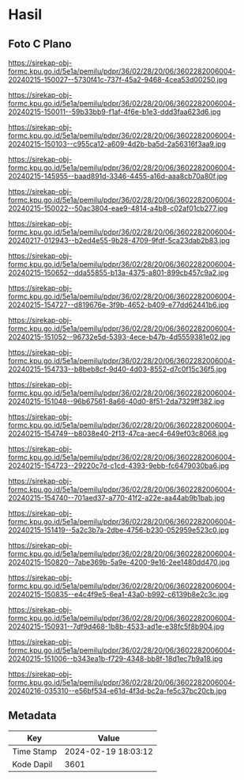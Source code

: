 # Hasil

## Foto C Plano

https://sirekap-obj-formc.kpu.go.id/5e1a/pemilu/pdpr/36/02/28/20/06/3602282006004-20240215-150027--5730f41c-737f-45a2-9468-4cea53d00250.jpg

https://sirekap-obj-formc.kpu.go.id/5e1a/pemilu/pdpr/36/02/28/20/06/3602282006004-20240215-150011--59b33bb9-f1af-4f6e-b1e3-ddd3faa623d6.jpg

https://sirekap-obj-formc.kpu.go.id/5e1a/pemilu/pdpr/36/02/28/20/06/3602282006004-20240215-150103--c955ca12-a609-4d2b-ba5d-2a56316f3aa9.jpg

https://sirekap-obj-formc.kpu.go.id/5e1a/pemilu/pdpr/36/02/28/20/06/3602282006004-20240215-145955--baad891d-3346-4455-a16d-aaa8cb70a80f.jpg

https://sirekap-obj-formc.kpu.go.id/5e1a/pemilu/pdpr/36/02/28/20/06/3602282006004-20240215-150022--50ac3804-eae9-4814-a4b8-c02af01cb277.jpg

https://sirekap-obj-formc.kpu.go.id/5e1a/pemilu/pdpr/36/02/28/20/06/3602282006004-20240217-012943--b2ed4e55-9b28-4709-9fdf-5ca23dab2b83.jpg

https://sirekap-obj-formc.kpu.go.id/5e1a/pemilu/pdpr/36/02/28/20/06/3602282006004-20240215-150652--dda55855-b13a-4375-a801-899cb457c9a2.jpg

https://sirekap-obj-formc.kpu.go.id/5e1a/pemilu/pdpr/36/02/28/20/06/3602282006004-20240215-154727--d819676e-3f9b-4652-b409-e77dd62441b6.jpg

https://sirekap-obj-formc.kpu.go.id/5e1a/pemilu/pdpr/36/02/28/20/06/3602282006004-20240215-151052--96732e5d-5393-4ece-b47b-4d5559381e02.jpg

https://sirekap-obj-formc.kpu.go.id/5e1a/pemilu/pdpr/36/02/28/20/06/3602282006004-20240215-154733--b8beb8cf-9d40-4d03-8552-d7c0f15c36f5.jpg

https://sirekap-obj-formc.kpu.go.id/5e1a/pemilu/pdpr/36/02/28/20/06/3602282006004-20240215-151048--96b67561-8a66-40d0-8f51-2da7329ff382.jpg

https://sirekap-obj-formc.kpu.go.id/5e1a/pemilu/pdpr/36/02/28/20/06/3602282006004-20240215-154749--b8038e40-2f13-47ca-aec4-649ef03c8068.jpg

https://sirekap-obj-formc.kpu.go.id/5e1a/pemilu/pdpr/36/02/28/20/06/3602282006004-20240215-154723--29220c7d-c1cd-4393-9ebb-fc6479030ba6.jpg

https://sirekap-obj-formc.kpu.go.id/5e1a/pemilu/pdpr/36/02/28/20/06/3602282006004-20240215-154740--701aed37-a770-41f2-a22e-aa44ab9b1bab.jpg

https://sirekap-obj-formc.kpu.go.id/5e1a/pemilu/pdpr/36/02/28/20/06/3602282006004-20240215-151419--5a2c3b7a-2dbe-4756-b230-052959e523c0.jpg

https://sirekap-obj-formc.kpu.go.id/5e1a/pemilu/pdpr/36/02/28/20/06/3602282006004-20240215-150820--7abe369b-5a9e-4200-9e16-2ee1480dd470.jpg

https://sirekap-obj-formc.kpu.go.id/5e1a/pemilu/pdpr/36/02/28/20/06/3602282006004-20240215-150835--e4c4f9e5-6ea1-43a0-b992-c6139b8e2c3c.jpg

https://sirekap-obj-formc.kpu.go.id/5e1a/pemilu/pdpr/36/02/28/20/06/3602282006004-20240215-150931--7df9d468-1b8b-4533-ad1e-e38fc5f8b904.jpg

https://sirekap-obj-formc.kpu.go.id/5e1a/pemilu/pdpr/36/02/28/20/06/3602282006004-20240215-151006--b343ea1b-f729-4348-bb8f-18d1ec7b9a18.jpg

https://sirekap-obj-formc.kpu.go.id/5e1a/pemilu/pdpr/36/02/28/20/06/3602282006004-20240216-035310--e56bf534-e61d-4f3d-bc2a-fe5c37bc20cb.jpg


## Metadata

| Key        | Value               |
| ---------- | ------------------- |
| Time Stamp | 2024-02-19 18:03:12 |
| Kode Dapil | 3601                |



